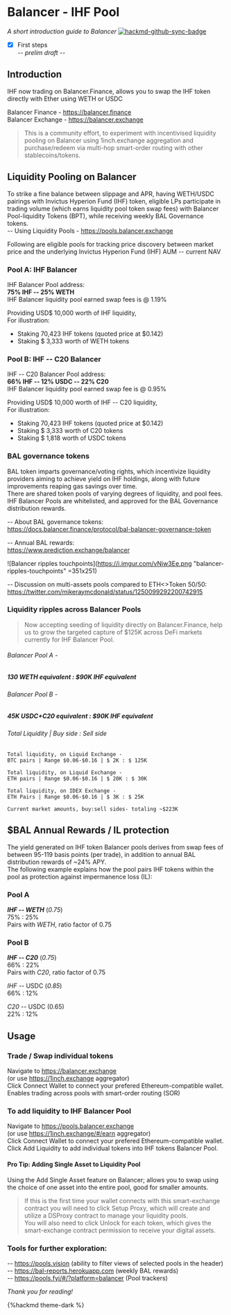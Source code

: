 # Balancer - IHF Pool

_A short introduction guide to Balancer_
[![hackmd-github-sync-badge](https://hackmd.io/A3KJrYOeSxqTRN9Qk_AwNg/badge)](https://hackmd.io/A3KJrYOeSxqTRN9Qk_AwNg)

- [x] First steps  
       _-- prelim draft --_

## Introduction

IHF now trading on Balancer.Finance, allows you to swap the IHF token directly with Ether using WETH or USDC

Balancer Finance - https://balancer.finance  
Balancer Exchange - https://balancer.exchange

> This is a community effort, to experiment with incentivised liquidity pooling on Balancer using 1inch.exchange aggregation and purchase/redeem via multi-hop smart-order routing with other stablecoins/tokens.

## Liquidity Pooling on Balancer

To strike a fine balance between slippage and APR, having WETH/USDC pairings with Invictus Hyperion Fund (IHF) token, eligible LPs participate in trading volume (which earns liquidity pool token swap fees) with Balancer Pool-liquidity Tokens (BPT), while receiving weekly BAL Governance tokens.  
-- Using Liquidity Pools - https://pools.balancer.exchange

Following are eligible pools for tracking price discovery between market price and the underlying Invictus Hyperion Fund (IHF) AUM -- current NAV

### Pool A: IHF Balancer

IHF Balancer Pool address:  
**75% IHF -- 25% WETH**  
IHF Balancer liquidity pool earned swap fees is @ 1.19%

Providing USD\$ 10,000 worth of IHF liquidity,  
For illustration:

- Staking 70,423 IHF tokens
  (quoted price at \$0.142)
- Staking \$ 3,333 worth of WETH tokens

### Pool B: IHF -- C20 Balancer

IHF -- C20 Balancer Pool address:  
**66% IHF -- 12% USDC -- 22% C20**  
IHF Balancer liquidity pool earned swap fee is @ 0.95%

Providing USD\$ 10,000 worth of IHF -- C20 liquidity,  
For illustration:

- Staking 70,423 IHF tokens
  (quoted price at \$0.142)
- Staking \$ 3,333 worth of C20 tokens
- Staking \$ 1,818 worth of USDC tokens

### BAL governance tokens

BAL token imparts governance/voting rights, which incentivize liquidity providers aiming to achieve yield on IHF holdings, along with future improvements reaping gas savings over time.  
There are shared token pools of varying degrees of liquidity, and pool fees. IHF Balancer Pools are  whitelisted, and approved for the BAL Governance distribution rewards.  

-- About BAL governance tokens:  
https://docs.balancer.finance/protocol/bal-balancer-governance-token

-- Annual BAL rewards:   
https://www.prediction.exchange/balancer  

![Balancer ripples touchpoints](https://i.imgur.com/vNiw3Ee.png "balancer-ripples-touchpoints" =351x251)

-- Discussion on multi-assets pools compared to ETH<>Token 50/50:  
https://twitter.com/mikeraymcdonald/status/1250099292200742915

### Liquidity ripples across Balancer Pools

> Now accepting seeding of liquidity directly on Balancer.Finance, help us to grow the targeted capture of \$125K across DeFi markets currently for IHF Balancer Pool. 

###### Balancer Pool A - 
##### 130 WETH equivalent : $90K IHF equivalent

###### Balancer Pool B - 
##### 45K USDC+C20 equivalent : $90K IHF equivalent

###### Total Liquidity | Buy side : Sell side

```
Total liquidity, on Liquid Exchange -
BTC pairs | Range $0.06-$0.16 | $ 2K : $ 125K

Total liquidity, on Liquid Exchange -
ETH pairs | Range $0.06-$0.16 | $ 20K : $ 30K

Total liquidity, on IDEX Exchange -
ETH Pairs | Range $0.06-$0.16 | $ 3K : $ 25K

Current market amounts, buy:sell sides- totaling ~$223K
```

## \$BAL Annual Rewards / IL protection

The yield generated on IHF token Balancer pools derives from swap fees of between 95-119 basis points (per trade), in addition to annual BAL distribution rewards of ~24% APY.  
The following example explains how the pool pairs IHF tokens within the pool as protection against impermanence loss (IL):

### Pool A  
***IHF -- WETH*** (_0.75_)  
75% : 25%  
Pairs with _WETH_, ratio factor of 0.75

### Pool B 
***IHF -- C20*** (_0.75_)  
66% : 22%  
Pairs with _C20_, ratio factor of 0.75

*IHF* -- USDC (_0.85_)  
66% : 12%

*C20* -- USDC (0.65)  
22% : 12%

## Usage

### Trade / Swap individual tokens

Navigate to https://balancer.exchange  
(or use https://1inch.exchange aggregator)  
Click Connect Wallet to connect your prefered Ethereum-compatible wallet.  
Enables trading across pools with smart-order routing (SOR)

### To add liquidity to IHF Balancer Pool

Navigate to https://pools.balancer.exchange  
(or use https://1inch.exchange/#/earn aggregator)  
Click Connect Wallet to connect your prefered Ethereum-compatible wallet.  
Click Add Liquidity to add individual tokens into IHF tokens Balancer Pool.

#### Pro Tip: Adding Single Asset to Liquidity Pool

Using the Add Single Asset feature on Balancer; allows you to swap using the choice of one asset into the entire pool, good for smaller amounts.

> If this is the first time your wallet connects with this smart-exchange contract you will need to click Setup Proxy, which will create and utilize a DSProxy contract to manage your liquidity pools.  
> You will also need to click Unlock for each token, which gives the smart-exchange contract permission to receive your digital assets.

### Tools for further exploration:  
-- https://pools.vision (ability to filter views of selected pools in the header)  
-- https://bal-reports.herokuapp.com (weekly BAL rewards)  
-- https://pools.fyi/#/?platform=balancer (Pool trackers)  

_Thank you for reading!_


{%hackmd theme-dark %}

